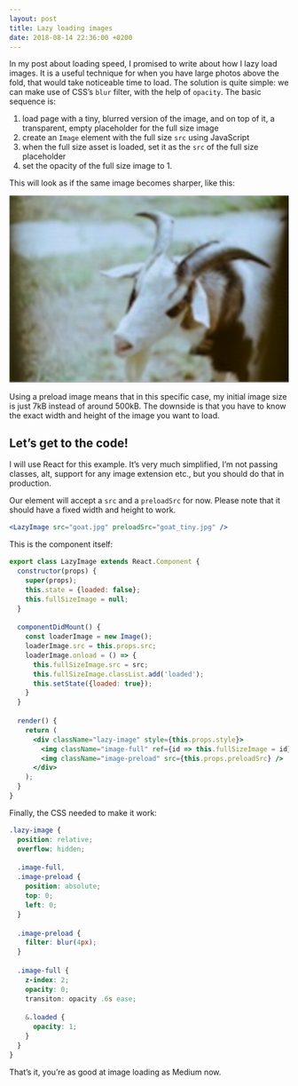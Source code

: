 ```yaml
---
layout: post
title: Lazy loading images
date: 2018-08-14 22:36:00 +0200
---
```

In my post about loading speed, I promised to write about how I lazy load images. It is a useful technique for when you have large photos above the fold, that would take noticeable time to load. The solution is quite simple: we can make use of CSS’s `blur` filter, with the help of `opacity`. The basic sequence is:

1. load page with a tiny, blurred version of the image, and on top of it, a transparent, empty placeholder for the full size image
2. create an `Image` element with the full size `src` using JavaScript
3. when the full size asset is loaded, set it as the `src` of the full size placeholder
4. set the opacity of the full size image to 1.

This will look as if the same image becomes sharper, like this:

![photo of a goat lazy-loaded, with blur-up effect](/img/goat.gif)

Using a preload image means that in this specific case, my initial image size is just 7kB instead of around 500kB. The downside is that you have to know the exact width and height of the image you want to load.

## Let’s get to the code!

I will use React for this example. It’s very much simplified, I’m not passing classes, alt, support for any image extension etc., but you should do that in production.

Our element will accept a `src` and a `preloadSrc` for now. Please note that it should have a fixed width and height to work.

```jsx
<LazyImage src="goat.jpg" preloadSrc="goat_tiny.jpg" />
```

This is the component itself:

```jsx
export class LazyImage extends React.Component {
  constructor(props) {
    super(props);
    this.state = {loaded: false};
    this.fullSizeImage = null;
  }

  componentDidMount() {
    const loaderImage = new Image();
    loaderImage.src = this.props.src;
    loaderImage.onload = () => {
      this.fullSizeImage.src = src;
      this.fullSizeImage.classList.add('loaded');
      this.setState({loaded: true});
    }
  }

  render() {
    return (
      <div className="lazy-image" style={this.props.style}>
        <img className="image-full" ref={id => this.fullSizeImage = id} />
        <img className="image-preload" src={this.props.preloadSrc} />
      </div>
    );
  }
}
```

Finally, the CSS needed to make it work:

```scss
.lazy-image {
  position: relative;
  overflow: hidden;

  .image-full,
  .image-preload {
    position: absolute;
    top: 0;
    left: 0;
  }

  .image-preload {
    filter: blur(4px);
  }

  .image-full {
    z-index: 2;
    opacity: 0;
    transiton: opacity .6s ease;

    &.loaded {
      opacity: 1;
    }
  }
}
```

That’s it, you’re as good at image loading as Medium now.